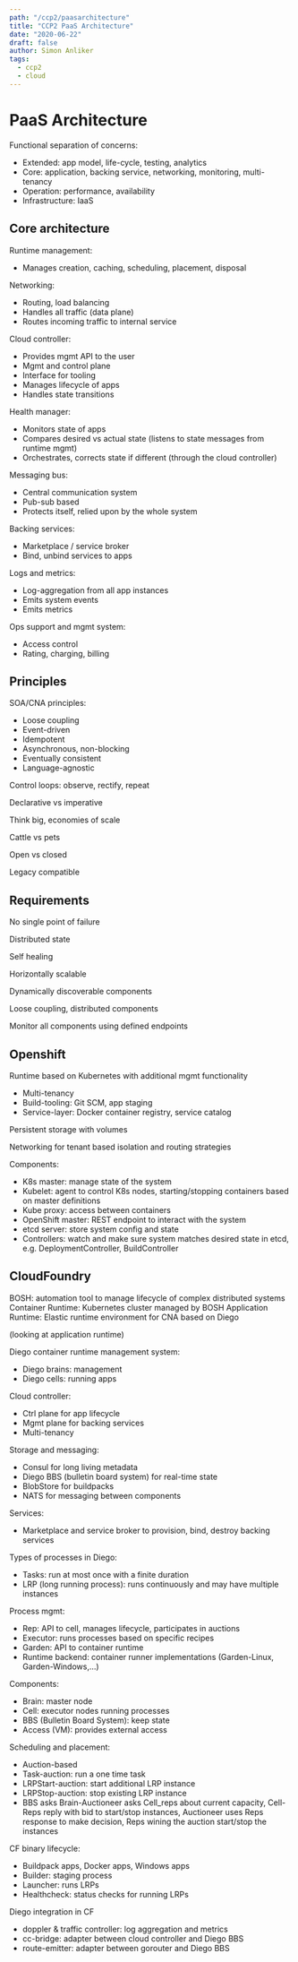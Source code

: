 ```yaml
---
path: "/ccp2/paasarchitecture"
title: "CCP2 PaaS Architecture"
date: "2020-06-22"
draft: false
author: Simon Anliker
tags:
  - ccp2
  - cloud
---
```


<!-- ARCH -->

# PaaS Architecture

Functional separation of concerns:
* Extended: app model, life-cycle, testing, analytics
* Core: application, backing service, networking, monitoring, multi-tenancy
* Operation: performance, availability
* Infrastructure: IaaS

## Core architecture

Runtime management:
* Manages creation, caching, scheduling, placement, disposal

Networking: 
* Routing, load balancing
* Handles all traffic (data plane)
* Routes incoming traffic to internal service

Cloud controller:
* Provides mgmt API to the user
* Mgmt and control plane
* Interface for tooling
* Manages lifecycle of apps
* Handles state transitions

Health manager:
* Monitors state of apps
* Compares desired vs actual state (listens to state messages from runtime mgmt)
* Orchestrates, corrects state if different (through the cloud controller)

Messaging bus:
* Central communication system
* Pub-sub based
* Protects itself, relied upon by the whole system

Backing services:
* Marketplace / service broker
* Bind, unbind services to apps

Logs and metrics:
* Log-aggregation from all app instances
* Emits system events
* Emits metrics

Ops support and mgmt system:
* Access control
* Rating, charging, billing


## Principles

SOA/CNA principles:
* Loose coupling
* Event-driven
* Idempotent
* Asynchronous, non-blocking
* Eventually consistent
* Language-agnostic

Control loops: observe, rectify, repeat

Declarative vs imperative

Think big, economies of scale

Cattle vs pets

Open vs closed

Legacy compatible


## Requirements

No single point of failure

Distributed state

Self healing

Horizontally scalable

Dynamically discoverable components

Loose coupling, distributed components

Monitor all components using defined endpoints


## Openshift

Runtime based on Kubernetes with additional mgmt functionality
* Multi-tenancy
* Build-tooling: Git SCM, app staging
* Service-layer: Docker container registry, service catalog

Persistent storage with volumes

Networking for tenant based isolation and routing strategies

Components:
* K8s master: manage state of the system
* Kubelet: agent to control K8s nodes, starting/stopping containers based on master definitions
* Kube proxy: access between containers
* OpenShift master: REST endpoint to interact with the system
* etcd server: store system config and state
* Controllers: watch and make sure system matches desired state in etcd, e.g. DeploymentController, BuildController


## CloudFoundry

BOSH: automation tool to manage lifecycle of complex distributed systems
Container Runtime: Kubernetes cluster managed by BOSH
Application Runtime: Elastic runtime environment for CNA based on Diego

(looking at application runtime)

Diego container runtime management system:
* Diego brains: management
* Diego cells: running apps

Cloud controller:
* Ctrl plane for app lifecycle
* Mgmt plane for backing services
* Multi-tenancy

Storage and messaging:
* Consul for long living metadata
* Diego BBS (bulletin board system) for real-time state
* BlobStore for buildpacks
* NATS for messaging between components

Services:
* Marketplace and service broker to provision, bind, destroy backing services

Types of processes in Diego:
* Tasks: run at most once with a finite duration
* LRP (long running process): runs continuously and may have multiple instances

Process mgmt:
* Rep: API to cell, manages lifecycle, participates in auctions
* Executor: runs processes based on specific recipes
* Garden: API to container runtime
* Runtime backend: container runner implementations (Garden-Linux, Garden-Windows,...)

Components:
* Brain: master node
* Cell: executor nodes running processes
* BBS (Bulletin Board System): keep state
* Access (VM): provides external access

Scheduling and placement:
* Auction-based
* Task-auction: run a one time task
* LRPStart-auction: start additional LRP instance
* LRPStop-auction: stop existing LRP instance
* BBS asks Brain-Auctioneer asks Cell_reps about current capacity, Cell-Reps reply with bid to start/stop instances, Auctioneer uses Reps response to make decision, Reps wining the auction start/stop the instances

CF binary lifecycle:
* Buildpack apps, Docker apps, Windows apps
* Builder: staging process
* Launcher: runs LRPs
* Healthcheck: status checks for running LRPs

Diego integration in CF
* doppler & traffic controller: log aggregation and metrics
* cc-bridge: adapter between cloud controller and Diego BBS
* route-emitter: adapter between gorouter and Diego BBS 
